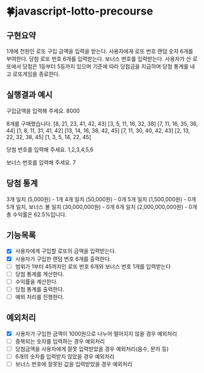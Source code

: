 # 🍀javascript-lotto-precourse

## 구현요약

1개에 천원인 로또 구입 금액을 입력을 받는다. 사용자에게 로또 번호 랜덤 숫자 6개를 부여한다.
당첨 로또 번호 6개를 입력받는다. 보너스 번호를 입력받는다.
사용자가 산 로또에서 당첨은 1등부터 5등까지 있으며 기준에 따라 당첨금을 지급하며 당첨 통계를 내고 로또게임을 종료한다.

## 실행결과 예시

구입금액을 입력해 주세요.
8000

8개를 구매했습니다.
[8, 21, 23, 41, 42, 43]
[3, 5, 11, 16, 32, 38]
[7, 11, 16, 35, 36, 44]
[1, 8, 11, 31, 41, 42]
[13, 14, 16, 38, 42, 45]
[7, 11, 30, 40, 42, 43]
[2, 13, 22, 32, 38, 45]
[1, 3, 5, 14, 22, 45]

당첨 번호를 입력해 주세요.
1,2,3,4,5,6

보너스 번호를 입력해 주세요.
7

## 당첨 통계

3개 일치 (5,000원) - 1개
4개 일치 (50,000원) - 0개
5개 일치 (1,500,000원) - 0개
5개 일치, 보너스 볼 일치 (30,000,000원) - 0개
6개 일치 (2,000,000,000원) - 0개
총 수익률은 62.5%입니다.

## 기능목록

- [x] 사용자에게 구입할 로또의 금액을 입력받는다.
- [x] 사용자가 구입한 랜덤 번호 6개를 출력한다.
- [ ] 범위가 1부터 45까지인 로또 번호 6개와 보너스 번호 1개를 입력받는다
- [ ] 당첨 통계를 계산한다.
- [ ] 수익률을 계산한다.
- [ ] 당첨 통계를 출력한다.
- [ ] 예외 처리를 진행한다.

## 예외처리

- [x] 사용자가 구입한 금액이 1000원으로 나누어 떨어지지 않을 경우 예외처리
- [ ] 중복되는 숫자를 입력하는 경우 예외처리
- [ ] 당첨금액을 사용자에게 잘못 입력받았을 경우 예외처리(음수, 문자 등)
- [ ] 6개의 숫자를 입력받지 않았을 경우 예외처리
- [ ] 보너스 번호에 잘못된 값을 입력받았을 경우 예외처리
